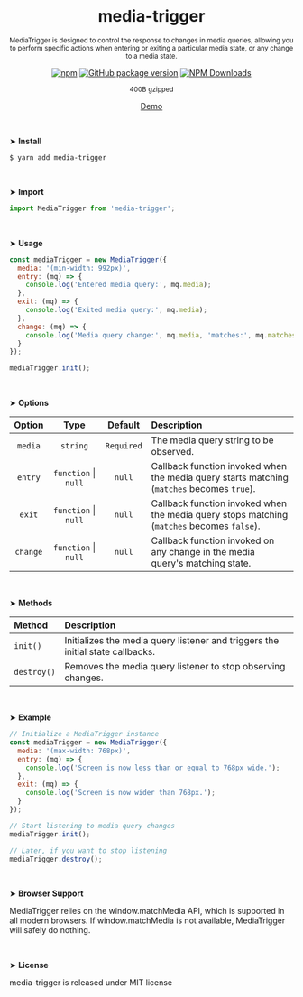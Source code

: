 <div align="center">
<br>

<h1>media-trigger</h1>

<p><sup>MediaTrigger is designed to control the response to changes in media queries, allowing you to perform specific actions when entering or exiting a particular media state, or any change to a media state.</sup></p>

[![npm](https://img.shields.io/npm/v/media-trigger.svg?colorB=brightgreen)](https://www.npmjs.com/package/media-trigger)
[![GitHub package version](https://img.shields.io/github/package-json/v/ux-ui-pro/media-trigger.svg)](https://github.com/ux-ui-pro/media-trigger)
[![NPM Downloads](https://img.shields.io/npm/dm/media-trigger.svg?style=flat)](https://www.npmjs.org/package/media-trigger)

<sup>400B gzipped</sup>

<a href="https://codepen.io/ux-ui/pen/gOBQjzR">Demo</a>

</div>
<br>

&#10148; **Install**
```console
$ yarn add media-trigger
```

<br>

&#10148; **Import**
```javascript
import MediaTrigger from 'media-trigger';
```
<br>

&#10148; **Usage**
```javascript
const mediaTrigger = new MediaTrigger({
  media: '(min-width: 992px)',
  entry: (mq) => {
    console.log('Entered media query:', mq.media);
  },
  exit: (mq) => {
    console.log('Exited media query:', mq.media);
  },
  change: (mq) => {
    console.log('Media query change:', mq.media, 'matches:', mq.matches);
  }
});

mediaTrigger.init();
```
<br>

&#10148; **Options**

|  Option  |         Type         |  Default   | Description                                                                                |
|:--------:|:--------------------:|:----------:|:-------------------------------------------------------------------------------------------|
| `media`  |       `string`       | `Required` | The media query string to be observed.                                                     |
| `entry`  | `function` \| `null` |   `null`   | Callback function invoked when the media query starts matching (`matches` becomes `true`). |
|  `exit`  | `function` \| `null` |   `null`   | Callback function invoked when the media query stops matching (`matches` becomes `false`). |
| `change` | `function` \| `null` |   `null`   | Callback function invoked on any change in the media query's matching state.               |
<br>

&#10148; **Methods**

| Method      | Description                                                                    |
|:------------|:-------------------------------------------------------------------------------|
| `init()`    | Initializes the media query listener and triggers the initial state callbacks. |
| `destroy()` | Removes the media query listener to stop observing changes.                    |
<br>

&#10148; **Example**

```javascript
// Initialize a MediaTrigger instance
const mediaTrigger = new MediaTrigger({
  media: '(max-width: 768px)',
  entry: (mq) => {
    console.log('Screen is now less than or equal to 768px wide.');
  },
  exit: (mq) => {
    console.log('Screen is now wider than 768px.');
  }
});

// Start listening to media query changes
mediaTrigger.init();

// Later, if you want to stop listening
mediaTrigger.destroy();
```
<br>

&#10148; **Browser Support**

MediaTrigger relies on the window.matchMedia API, which is supported in all modern browsers. If window.matchMedia is not available, MediaTrigger will safely do nothing.

<br>

&#10148; **License**

media-trigger is released under MIT license
